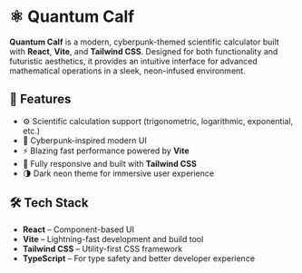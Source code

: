 # ⚛️ Quantum Calf

**Quantum Calf** is a modern, cyberpunk-themed scientific calculator built with **React**, **Vite**, and **Tailwind CSS**. Designed for both functionality and futuristic aesthetics, it provides an intuitive interface for advanced mathematical operations in a sleek, neon-infused environment.

## 🚀 Features

- ⚙️ Scientific calculation support (trigonometric, logarithmic, exponential, etc.)
- 🎨 Cyberpunk-inspired modern UI
- ⚡ Blazing fast performance powered by **Vite**
- 💅 Fully responsive and built with **Tailwind CSS**
- 🌗 Dark neon theme for immersive user experience

## 🛠️ Tech Stack

- **React** – Component-based UI
- **Vite** – Lightning-fast development and build tool
- **Tailwind CSS** – Utility-first CSS framework
- **TypeScript** – For type safety and better developer experience
